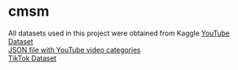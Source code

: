 # cmsm
All datasets used in this project were obtained from Kaggle 
[YouTube Dataset](https://www.kaggle.com/datasets/rsrishav/youtube-trending-video-dataset?select=US_youtube_trending_data.csv)  
[JSON file with YouTube video categories](https://www.kaggle.com/datasets/datasnaek/youtube-new?select=US_category_id.json)  
[TikTok Dataset](https://www.kaggle.com/datasets/erikvdven/tiktok-trending-december-2020)

